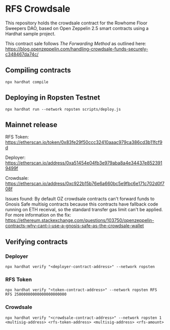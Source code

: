 # RFS Crowdsale

This repository holds the crowdsale contract for the Rowhome Floor Sweepers DAO, based on Open Zeppelin 2.5 smart contracts using a Hardhat sample project.

This contract sale follows *The Forwarding Method* as outlined here: https://blog.openzeppelin.com/handling-crowdsale-funds-securely-c348467da74c/

## Compiling contracts

```shell
npx hardhat compile
```

## Deploying in Ropsten Testnet

```shell
npx hardhat run --network ropsten scripts/deploy.js
```

## Mainnet release

RFS Token: https://etherscan.io/token/0x83fe29f50ccc32410aaac979ca386cd3b11fcf9d

Deployer: https://etherscan.io/address/0xa51454e04fb3e979aba8a4e34437e8523919499f

Crowdsale: https://etherscan.io/address/0xc922b15b76e6a660bc5e9fbc6e171c702d0f708f

Issues found: By default OZ crowdsale contracts can't forward funds to Gnosis Safe multisig contracts because this contracts have fallback code running on ETH receival, so the standard transfer gas limit can't be applied. For more information on the fix: https://ethereum.stackexchange.com/questions/103750/openzeppelin-contracts-why-cant-i-use-a-gnosis-safe-as-the-crowdsale-wallet

## Verifying contracts

### Deployer

```shell
npx hardhat verify "<deployer-contract-address>" --network ropsten
```

### RFS Token

```shell
npx hardhat verify "<token-contract-address>" --network ropsten RFS RFS 25000000000000000000000
```

### Crowdsale 

```shell
npx hardhat verify "<crowdsale-contract-address>" --network ropsten 1 <multisig-address> <rfs-token-address> <multisig-address> <rfs-amount>
```
